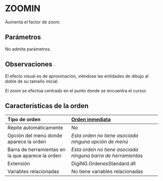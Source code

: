 # ZOOMIN

Aumenta el factor de zoom.

## Parámetros

No admite parámetros.

## Observaciones

El efecto visual es de aproximación, viéndose las entidades de dibujo al doble de su tamaño inicial.

El zoom se efectúa centrado en el punto donde se encuentra el cursor.

## Características de la orden

| Tipo de orden | [Orden inmediata]() |
| :--- | :--- |
| Repite automáticamente | No |
| Opción del menú donde aparece la orden | _Esta orden no tiene asociada ninguna opción de menú_ |
| Barra de herramientas en la que aparece la orden | _Esta orden no tiene asociada ninguna barra de herramientas_ |
| Extensión | DigiNG.OrdenesStandard.dll |
| Variables relacionadas | No tiene variables relacionadas |

